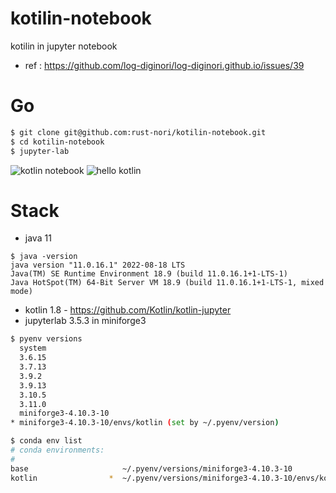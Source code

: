 # kotilin-notebook
kotilin in jupyter notebook
- ref : https://github.com/log-diginori/log-diginori.github.io/issues/39

# Go
``` bash
$ git clone git@github.com:rust-nori/kotilin-notebook.git
$ cd kotilin-notebook
$ jupyter-lab
```

![kotlin notebook ](https://user-images.githubusercontent.com/10396850/214322948-7d8b3f29-1aae-424e-9df6-32483e146c9e.png)
![hello kotlin](https://user-images.githubusercontent.com/10396850/214332407-76078504-f352-43c2-83f2-57d5548b2091.png)

# Stack
- java 11
```
$ java -version
java version "11.0.16.1" 2022-08-18 LTS
Java(TM) SE Runtime Environment 18.9 (build 11.0.16.1+1-LTS-1)
Java HotSpot(TM) 64-Bit Server VM 18.9 (build 11.0.16.1+1-LTS-1, mixed mode)
```
- kotlin 1.8 - https://github.com/Kotlin/kotlin-jupyter
- jupyterlab 3.5.3 in miniforge3
``` bash
$ pyenv versions
  system
  3.6.15
  3.7.13
  3.9.2
  3.9.13
  3.10.5
  3.11.0
  miniforge3-4.10.3-10
* miniforge3-4.10.3-10/envs/kotlin (set by ~/.pyenv/version)

$ conda env list
# conda environments:
#
base                     ~/.pyenv/versions/miniforge3-4.10.3-10
kotlin                *  ~/.pyenv/versions/miniforge3-4.10.3-10/envs/kotlin
```

